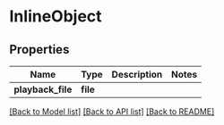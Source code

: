 # InlineObject

## Properties
Name | Type | Description | Notes
------------ | ------------- | ------------- | -------------
**playback_file** | **file** |  | 

[[Back to Model list]](../README.md#documentation-for-models) [[Back to API list]](../README.md#documentation-for-api-endpoints) [[Back to README]](../README.md)


